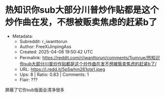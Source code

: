 # 热知识你sub大部分川普炒作贴都是这个炒作曲在发，不想被贩卖焦虑的赶紧b了

- Metadata:
  - Subreddit: r_iwanttorun
  - Author: FreeXiJinpingAss
  - Created: 2025-04-08 19:50:42 UTC
  - Permalink: https://reddit.com/r/iwanttorun/comments/1jumrue/热知识你sub大部分川普炒作贴都是这个炒作曲在发不想被贩卖焦虑的赶紧b了/
  - URL: https://i.redd.it/5p5whm261ote1.jpeg
  - Ups: 8 | Ratio: 0.83 | Comments: 1
  - Flair: ???


屏蔽了它你sub版面会清净很多


